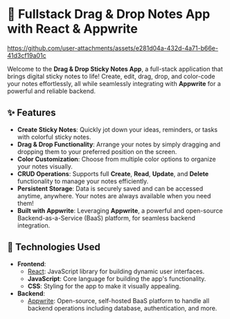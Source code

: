 

# 📝 Fullstack Drag & Drop Notes App with React & Appwrite



https://github.com/user-attachments/assets/e281d04a-432d-4a71-b66e-41d3cf19a01c




Welcome to the **Drag & Drop Sticky Notes App**, a full-stack application that brings digital sticky notes to life! Create, edit, drag, drop, and color-code your notes effortlessly, all while seamlessly integrating with **Appwrite** for a powerful and reliable backend.

## ✨ Features

-   **Create Sticky Notes**: Quickly jot down your ideas, reminders, or tasks with colorful sticky notes.
-   **Drag & Drop Functionality**: Arrange your notes by simply dragging and dropping them to your preferred position on the screen.
-   **Color Customization**: Choose from multiple color options to organize your notes visually.
-   **CRUD Operations**: Supports full **Create**, **Read**, **Update**, and **Delete** functionality to manage your notes efficiently.
-   **Persistent Storage**: Data is securely saved and can be accessed anytime, anywhere. Your notes are always available when you need them!
-   **Built with Appwrite**: Leveraging **Appwrite**, a powerful and open-source Backend-as-a-Service (BaaS) platform, for seamless backend integration.

## 🚀 Technologies Used

-   **Frontend**:
    -   [React](https://reactjs.org/): JavaScript library for building dynamic user interfaces.
    -   **JavaScript**: Core language for building the app's functionality.
    -   **CSS**: Styling for the app to make it visually appealing.
-   **Backend**:
    -   [Appwrite](https://appwrite.io/): Open-source, self-hosted BaaS platform to handle all backend operations including database, authentication, and more.
